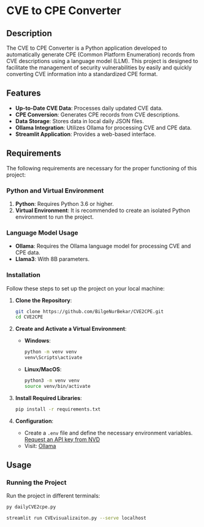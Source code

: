 # CVE to CPE Converter

## Description

The CVE to CPE Converter is a Python application developed to automatically generate CPE (Common Platform Enumeration) records from CVE descriptions using a language model (LLM). This project is designed to facilitate the management of security vulnerabilities by easily and quickly converting CVE information into a standardized CPE format.

## Features

- **Up-to-Date CVE Data**: Processes daily updated CVE data.
- **CPE Conversion**: Generates CPE records from CVE descriptions.
- **Data Storage**: Stores data in local daily JSON files.
- **Ollama Integration**: Utilizes Ollama for processing CVE and CPE data.
- **Streamlit Application**: Provides a web-based interface.

## Requirements

The following requirements are necessary for the proper functioning of this project:

### Python and Virtual Environment

1. **Python**: Requires Python 3.6 or higher.
2. **Virtual Environment**: It is recommended to create an isolated Python environment to run the project.

### Language Model Usage

- **Ollama**: Requires the Ollama language model for processing CVE and CPE data.
- **Llama3**: With 8B parameters.

### Installation

Follow these steps to set up the project on your local machine:

1. **Clone the Repository**:

    ```bash
    git clone https://github.com/BilgeNurBekar/CVE2CPE.git
    cd CVE2CPE
    ```

2. **Create and Activate a Virtual Environment**:

    - **Windows**:

        ```bash
        python -m venv venv
        venv\Scripts\activate
        ```

    - **Linux/MacOS**:

        ```bash
        python3 -m venv venv
        source venv/bin/activate
        ```

3. **Install Required Libraries**:

    ```bash
    pip install -r requirements.txt
    ```

4. **Configuration**:

    - Create a `.env` file and define the necessary environment variables. [Request an API key from NVD](https://nvd.nist.gov/developers/request-an-api-key)
    - Visit: [Ollama](https://ollama.com/)

## Usage

### Running the Project

Run the project in different terminals:


```bash
py dailyCVE2cpe.py 
```

```bash
streamlit run CVEvisualizaiton.py --serve localhost 
```


